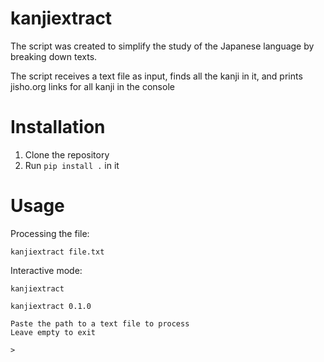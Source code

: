 # kanjiextract

The script was created to simplify the study of the Japanese language by breaking down texts.

The script receives a text file as input, finds all the kanji in it, and prints jisho.org links for all kanji in the console

# Installation

1. Clone the repository
2. Run `pip install .` in it

# Usage
Processing the file:
```
kanjiextract file.txt
```

Interactive mode:
```
kanjiextract
```

```
kanjiextract 0.1.0

Paste the path to a text file to process
Leave empty to exit

>
```